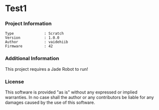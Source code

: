 Test1
================



### Project Information
```
Type              : Scratch
Version           : 1.0.0
Author            : vaidehiib
Firmware          : 42
```

### Additional Information
This project requires a Jade Robot to run!

### License
This software is provided "as is" without any expressed or implied warranties.  In no case shall the author or any contributors be liable for any damages caused by the use of this software.


